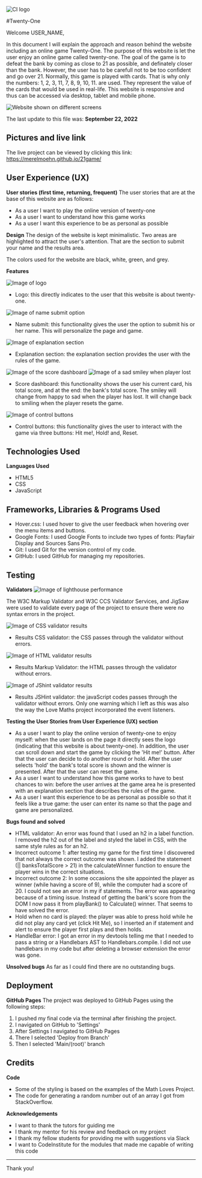 ![CI logo](https://codeinstitute.s3.amazonaws.com/fullstack/ci_logo_small.png)

#Twenty-One

Welcome USER_NAME,

In this document I will explain the approach and reason behind the website including an online game Twenty-One. The purpose of this website is let the user enjoy an online game called twenty-one. The goal of the game is to defeat the bank by coming as close to 21 as possible, and definately closer than the bank. However, the user has to be carefull not to be too confident and go over 21. Normally, this game is played with cards. That is why only the numbers: 1, 2, 3, 11, 7, 8, 9, 10, 11. are used. They represent the value of the cards that would be used in real-life. This website is responsive and thus can be accessed via desktop, tablet and mobile phone.

![Website shown on different screens](./assets/images/amIResponsive.png)

The last update to this file was: **September 22, 2022**

## Pictures and live link
The live project can be viewed by clicking this link: https://merelmoehn.github.io/21game/

## User Experience (UX)
**User stories (first time, returning, frequent)**
The user stories that are at the base of this website are as follows:

* As a user I want to play the online version of twenty-one
* As a user I want to understand how this game works
* As a user I want this experience to be as personal as possible

**Design**
The design of the website is kept minimalistic. Two areas are highlighted to attract the user's attention. That are the section to submit your name and the results area.

The colors used for the website are black, white, green, and grey.

**Features**

![Image of logo](./assets/images/logo.png)
* Logo: this directly indicates to the user that this website is about twenty-one.

![Image of name submit option](./assets/images/usernamepersonalisation.png)
* Name submit: this functionality gives the user the option to submit his or her name. This will personalize the page and game.

![Image of explanation section](./assets/images/explanationtwentyone.png)
* Explanation section: the explanation section provides the user with the rules of the game.

![Image of the score dashboard](./assets/images/scoredashboard.png)
![Image of a sad smiley when player lost](./assets/images/sadsmiley_playerlost.png)
* Score dashboard: this functionality shows the user his current card, his total score, and at the end: the bank's total score. The smiley will change from happy to sad when the player has lost. It will change back to smiling when the player resets the game.

![Image of control buttons](./assets/images/controlbuttons.png)
* Control buttons: this functionality gives the user to interact with the game via three buttons: Hit me!, Hold! and, Reset.

## Technologies Used
**Languages Used**
* HTML5
* CSS
* JavaScript

## Frameworks, Libraries & Programs Used
* Hover.css: I used hover to give the user feedback when hovering over the menu items and buttons.
* Google Fonts: I used Google Fonts to include two types of fonts: Playfair Display and Sources Sans Pro.
* Git: I used Git for the version control of my code.
* GitHub: I used GitHub for managing my repositories.

## Testing
**Validators**
![Image of lighthouse performance](./assets/images/lighthouseperformance.png)

The W3C Markup Validator and W3C CCS Validator Services, and JigSaw were used to validate every page of the project to ensure there were no syntax errors in the project.

![Image of CSS validator results](./assets/images/results_CSS_validator.png)
* Results CSS validator: the CSS passes through the validator without errors.

![Image of HTML validator results](./assets/images/results_HTML_validator.png)
* Results Markup Validator: the HTML passes through the validator without errors.

![Image of JShint validator results](./assets/images/results_JShint_validator.png)
* Results JSHint validator: the javaScript codes passes through the validator without errors. Only one warning which I left as this was also the way the Love Maths project incorporated the event listeners. 


**Testing the User Stories from User Experience (UX) section**
* As a user I want to play the online version of twenty-one to enjoy myself: when the user lands on the page it directly sees the logo (indicating that this website is about twenty-one). In addition, the user can scroll down and start the game by clicking the 'Hit me!' button. After that the user can decide to do another round or hold. After the user selects 'hold' the bank's total score is shown and the winner is presented. After that the user can reset the game.
* As a user I want to understand how this game works to have to best chances to win: before the user arrives at the game area he is presented with an explanation section that describes the rules of the game.
* As a user I want this experience to be as personal as possible so that it feels like a true game: the user can enter its name so that the page and game are personalized.

**Bugs found and solved**
* HTML validator: An error was found that I used an h2 in a label function. I removed the h2 out of the label and styled the label in CSS, with the same style rules as for an h2.
* Incorrect outcome 1: after testing my game for the first time I discovered that not always the correct outcome was shown. I added the statement (|| banksTotalScore > 21) in the calculateWinner function to ensure the player wins in the correct situations.
* Incorrect outcome 2: In some occasions the site appointed the player as winner (while having a score of 9), while the computer had a score of 20. I could not see an error in my if statements. The error was appearing because of a timing issue. Instead of getting the bank's score from the DOM I now pass it from playBank() to Calculate() winner. That seems to have solved the error.
* Hold when no card is played: the player was able to press hold while he did not play any card yet (click Hit Me), so I inserted an if statement and alert to ensure the player first plays and then holds.
* HandleBar error: I got an error in my devtools telling me that I needed to pass a string or a Handlebars AST to Handlebars.compile. I did not use handlebars in my code but after deleting a browser extension the error was gone.

**Unsolved bugs**
As far as I could find there are no outstanding bugs.

## Deployment
**GitHub Pages**
The project was deployed to GitHub Pages using the following steps:
1. I pushed my final code via the terminal after finishing the project.
2. I navigated on GitHub to 'Settings'
3. After Settings I navigated to GitHub Pages
4. There I selected 'Deploy from Branch'
5. Then I selected 'Main/(root)' branch

## Credits
**Code**
* Some of the styling is based on the examples of the Math Loves Project.
* The code for generating a random number out of an array I got from StackOverflow.

**Acknowledgements**
* I want to thank the tutors for guiding me 
* I thank my mentor for his review and feedback on my project
* I thank my fellow students for providing me with suggestions via Slack
* I want to CodeInstitute for the modules that made me capable of writing this code
---

Thank you!